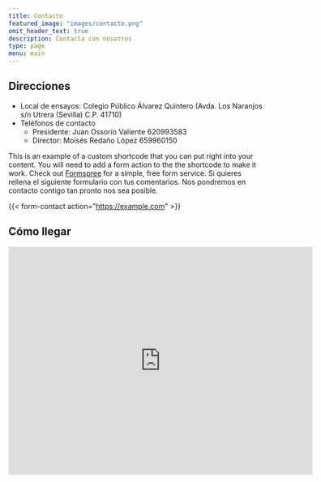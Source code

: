 ```yaml
---
title: Contacto
featured_image: "images/contacto.png"
omit_header_text: true
description: Contacta con nosotros
type: page
menu: main
---
```


## Direcciones

* Local de ensayos: Colegio Público Álvarez Quintero (Avda. Los Naranjos s/n Utrera (Sevilla) C.P. 41710)
* Teléfonos de contacto
  * Presidente:  Juan Ossorio Valiente 620993583
  * Director:  Moisés Redaño López 659960150 


This is an example of a custom shortcode that you can put right into your content. You will need to add a form action to the the shortcode to make it work. Check out [Formspree](https://formspree.io/) for a simple, free form service. 
Si quieres rellena el siguiente formulario con tus comentarios. Nos pondremos en contacto contigo tan pronto nos sea posible. 

{{< form-contact action="https://example.com"  >}}

## Cómo llegar

<iframe src="https://www.google.com/maps/embed?pb=!1m18!1m12!1m3!1d945.0036166183706!2d-5.776911728545371!3d37.185964436227174!2m3!1f0!2f0!3f0!3m2!1i1024!2i768!4f13.1!3m3!1m2!1s0xd127f08d5947909%3A0xf1b7eba2a06bdcca!2sColegio%20P%C3%BAblico%20Seraf%C3%ADn%20y%20Joaqu%C3%ADn%20Alvarez%20Quintero!5e0!3m2!1sen!2ses!4v1642338087862!5m2!1sen!2ses" width="600" height="450" style="border:0;" allowfullscreen="" loading="lazy"></iframe>

